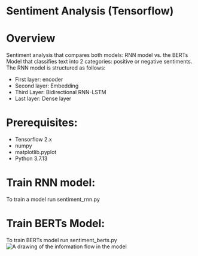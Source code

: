 # Sentiment Analysis (Tensorflow)

# Overview
Sentiment analysis that compares both models: RNN model vs. the BERTs Model that classifies text into 2 categories: positive or negative sentiments. The RNN model is structured as follows:
- First layer: encoder
- Second layer: Embedding
- Third Layer: Bidirectional RNN-LSTM
- Last layer: Dense layer

# Prerequisites:
- Tensorflow 2.x
- numpy
- matplotlib.pyplot
- Python 3.7.13

# Train RNN model: 
To train a model run sentiment_rnn.py

# Train BERTs Model:
To train BERTs model run sentiment_berts.py
![A drawing of the information flow in the model](https://github.com/tensorflow/text/blob/master/docs/tutorials/images/bidirectional.png?raw=1)
